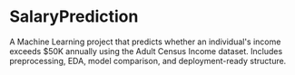 # SalaryPrediction
A Machine Learning project that predicts whether an individual's income exceeds $50K annually using the Adult Census Income dataset. Includes preprocessing, EDA, model comparison, and deployment-ready structure.
